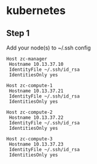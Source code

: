 # kubernetes

## Step 1

Add your node(s) to ~/.ssh config

```
Host zc-manager
 Hostname 10.13.37.10
 IdentityFile ~/.ssh/id_rsa
 IdentitiesOnly yes

Host zc-compute-1
 Hostname 10.13.37.21
 IdentityFile ~/.ssh/id_rsa
 IdentitiesOnly yes

Host zc-compute-2
 Hostname 10.13.37.22
 IdentityFile ~/.ssh/id_rsa
 IdentitiesOnly yes

Host zc-compute-3
 Hostname 10.13.37.23
 IdentityFile ~/.ssh/id_rsa
 IdentitiesOnly yes

```

